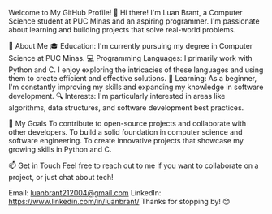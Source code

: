 Welcome to My GitHub Profile! 👋
Hi there! I'm Luan Brant, a Computer Science student at PUC Minas and an aspiring programmer. I'm passionate about learning and building projects that solve real-world problems.

🌟 About Me
🎓 Education: I'm currently pursuing my degree in Computer Science at PUC Minas.
💻 Programming Languages: I primarily work with Python and C. I enjoy exploring the intricacies of these languages and using them to create efficient and effective solutions.
🌱 Learning: As a beginner, I'm constantly improving my skills and expanding my knowledge in software development.
🔍 Interests: I'm particularly interested in areas like algorithms, data structures, and software development best practices.

🚀 My Goals
To contribute to open-source projects and collaborate with other developers.
To build a solid foundation in computer science and software engineering.
To create innovative projects that showcase my growing skills in Python and C.

📫 Get in Touch
Feel free to reach out to me if you want to collaborate on a project, or just chat about tech!

Email: luanbrant212004@gmail.com
LinkedIn: https://www.linkedin.com/in/luanbrant/
Thanks for stopping by! 😊
